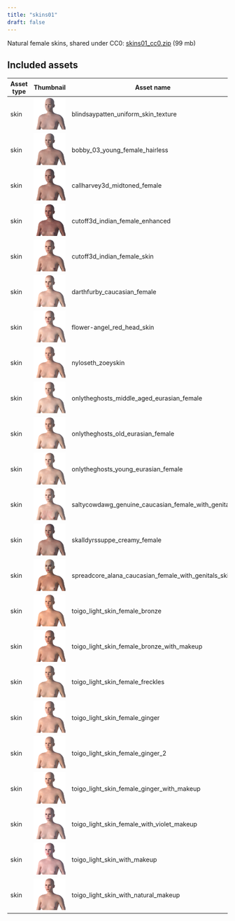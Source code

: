 ```yaml
---
title: "skins01"
draft: false
---
```


Natural female skins, shared under CC0: [skins01_cc0.zip](http://files.makehumancommunity.org/asset_packs/skins01/skins01_cc0.zip) (99 mb)


## Included assets

| Asset type | Thumbnail | Asset name | Author | Source | License |
| ---------- | --------- | ---------- | ------ | ------ | ------- |
| skin | ![blindsaypatten_uniform_skin_texture.png](blindsaypatten_uniform_skin_texture.png) | blindsaypatten_uniform_skin_texture | blindsaypatten | [asset repo](http://www.makehumancommunity.org/node/743) | CC0 |
| skin | ![bobby_03_young_female_hairless.png](bobby_03_young_female_hairless.png) | bobby_03_young_female_hairless | bobby_03 | [asset repo](http://www.makehumancommunity.org/node/2346) | CC0 |
| skin | ![callharvey3d_midtoned_female.png](callharvey3d_midtoned_female.png) | callharvey3d_midtoned_female | callharvey3d | [asset repo](http://www.makehumancommunity.org/node/802) | CC0 |
| skin | ![cutoff3d_indian_female_enhanced.png](cutoff3d_indian_female_enhanced.png) | cutoff3d_indian_female_enhanced | CutOff3D | [asset repo](http://www.makehumancommunity.org/node/3017) | CC0 |
| skin | ![cutoff3d_indian_female_skin.png](cutoff3d_indian_female_skin.png) | cutoff3d_indian_female_skin | CutOff3D | [asset repo](http://www.makehumancommunity.org/node/3013) | CC0 |
| skin | ![darthfurby_caucasian_female.png](darthfurby_caucasian_female.png) | darthfurby_caucasian_female | darthfurby | [asset repo](http://www.makehumancommunity.org/node/1549) | CC0 |
| skin | ![flower-angel_red_head_skin.png](flower-angel_red_head_skin.png) | flower-angel_red_head_skin | flower-angel | [asset repo](http://www.makehumancommunity.org/node/1933) | CC0 |
| skin | ![nyloseth_zoeyskin.png](nyloseth_zoeyskin.png) | nyloseth_zoeyskin | Nyloseth | [asset repo](http://www.makehumancommunity.org/node/1914) | CC0 |
| skin | ![onlytheghosts_middle_aged_eurasian_female.png](onlytheghosts_middle_aged_eurasian_female.png) | onlytheghosts_middle_aged_eurasian_female | OnlyTheGhosts | [asset repo](http://www.makehumancommunity.org/node/1579) | CC0 |
| skin | ![onlytheghosts_old_eurasian_female.png](onlytheghosts_old_eurasian_female.png) | onlytheghosts_old_eurasian_female | OnlyTheGhosts | [asset repo](http://www.makehumancommunity.org/node/1580) | CC0 |
| skin | ![onlytheghosts_young_eurasian_female.png](onlytheghosts_young_eurasian_female.png) | onlytheghosts_young_eurasian_female | OnlyTheGhosts | [asset repo](http://www.makehumancommunity.org/node/1578) | CC0 |
| skin | ![saltycowdawg_genuine_caucasian_female_with_genitals.png](saltycowdawg_genuine_caucasian_female_with_genitals.png) | saltycowdawg_genuine_caucasian_female_with_genitals | saltycowdawg | [asset repo](http://www.makehumancommunity.org/node/2024) | CC0 |
| skin | ![skalldyrssuppe_creamy_female.png](skalldyrssuppe_creamy_female.png) | skalldyrssuppe_creamy_female | skalldyrssuppe | [asset repo](http://www.makehumancommunity.org/node/935) | CC0 |
| skin | ![spreadcore_alana_caucasian_female_with_genitals_skin.png](spreadcore_alana_caucasian_female_with_genitals_skin.png) | spreadcore_alana_caucasian_female_with_genitals_skin | spreadcore | [asset repo](http://www.makehumancommunity.org/node/3113) | CC0 |
| skin | ![toigo_light_skin_female_bronze.png](toigo_light_skin_female_bronze.png) | toigo_light_skin_female_bronze | MargaretToigo | [asset repo](http://www.makehumancommunity.org/node/1133) | CC0 |
| skin | ![toigo_light_skin_female_bronze_with_makeup.png](toigo_light_skin_female_bronze_with_makeup.png) | toigo_light_skin_female_bronze_with_makeup | MargaretToigo | [asset repo](http://www.makehumancommunity.org/node/1129) | CC0 |
| skin | ![toigo_light_skin_female_freckles.png](toigo_light_skin_female_freckles.png) | toigo_light_skin_female_freckles | MargaretToigo | [asset repo](http://www.makehumancommunity.org/node/1134) | CC0 |
| skin | ![toigo_light_skin_female_ginger.png](toigo_light_skin_female_ginger.png) | toigo_light_skin_female_ginger | MargaretToigo | [asset repo](http://www.makehumancommunity.org/node/1130) | CC0 |
| skin | ![toigo_light_skin_female_ginger_2.png](toigo_light_skin_female_ginger_2.png) | toigo_light_skin_female_ginger_2 | MargaretToigo | [asset repo](http://www.makehumancommunity.org/node/1132) | CC0 |
| skin | ![toigo_light_skin_female_ginger_with_makeup.png](toigo_light_skin_female_ginger_with_makeup.png) | toigo_light_skin_female_ginger_with_makeup | MargaretToigo | [asset repo](http://www.makehumancommunity.org/node/1131) | CC0 |
| skin | ![toigo_light_skin_female_with_violet_makeup.png](toigo_light_skin_female_with_violet_makeup.png) | toigo_light_skin_female_with_violet_makeup | MargaretToigo | [asset repo](http://www.makehumancommunity.org/node/1126) | CC0 |
| skin | ![toigo_light_skin_with_makeup.png](toigo_light_skin_with_makeup.png) | toigo_light_skin_with_makeup | MargaretToigo | [asset repo](http://www.makehumancommunity.org/node/1116) | CC0 |
| skin | ![toigo_light_skin_with_natural_makeup.png](toigo_light_skin_with_natural_makeup.png) | toigo_light_skin_with_natural_makeup | MargaretToigo | [asset repo](http://www.makehumancommunity.org/node/1125) | CC0 |
